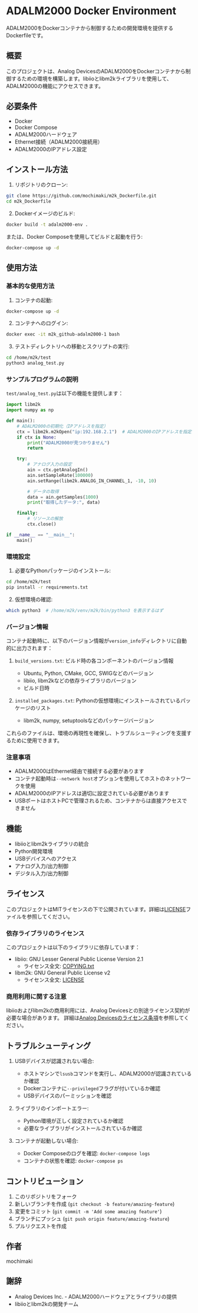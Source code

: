 # ADALM2000 Docker Environment

ADALM2000をDockerコンテナから制御するための開発環境を提供するDockerfileです。

## 概要

このプロジェクトは、Analog DevicesのADALM2000をDockerコンテナから制御するための環境を構築します。libiioとlibm2kライブラリを使用して、ADALM2000の機能にアクセスできます。

## 必要条件

- Docker
- Docker Compose
- ADALM2000ハードウェア
- Ethernet接続（ADALM2000接続用）
- ADALM2000のIPアドレス設定

## インストール方法

1. リポジトリのクローン:
```bash
git clone https://github.com/mochimaki/m2k_Dockerfile.git
cd m2k_Dockerfile
```

2. Dockerイメージのビルド:
```bash
docker build -t adalm2000-env .
```

または、Docker Composeを使用してビルドと起動を行う:
```bash
docker-compose up -d
```

## 使用方法

### 基本的な使用方法

1. コンテナの起動:
```bash
docker-compose up -d
```

2. コンテナへのログイン:
```bash
docker exec -it m2k_github-adalm2000-1 bash
```

3. テストディレクトリへの移動とスクリプトの実行:
```bash
cd /home/m2k/test
python3 analog_test.py
```

### サンプルプログラムの説明

`test/analog_test.py`は以下の機能を提供します：

```python
import libm2k
import numpy as np

def main():
    # ADALM2000の初期化（IPアドレスを指定）
    ctx = libm2k.m2kOpen("ip:192.168.2.1")  # ADALM2000のIPアドレスを指定
    if ctx is None:
        print("ADALM2000が見つかりません")
        return

    try:
        # アナログ入力の設定
        ain = ctx.getAnalogIn()
        ain.setSampleRate(100000)
        ain.setRange(libm2k.ANALOG_IN_CHANNEL_1, -10, 10)

        # データの取得
        data = ain.getSamples(1000)
        print("取得したデータ:", data)

    finally:
        # リソースの解放
        ctx.close()

if __name__ == "__main__":
    main()
```

### 環境設定

1. 必要なPythonパッケージのインストール:
```bash
cd /home/m2k/test
pip install -r requirements.txt
```

2. 仮想環境の確認:
```bash
which python3  # /home/m2k/venv/m2k/bin/python3 を表示するはず
```

### バージョン情報

コンテナ起動時に、以下のバージョン情報が`version_info`ディレクトリに自動的に出力されます：

1. `build_versions.txt`: ビルド時の各コンポーネントのバージョン情報
   - Ubuntu, Python, CMake, GCC, SWIGなどのバージョン
   - libiio, libm2kなどの依存ライブラリのバージョン
   - ビルド日時

2. `installed_packages.txt`: Pythonの仮想環境にインストールされているパッケージのリスト
   - libm2k, numpy, setuptoolsなどのパッケージバージョン

これらのファイルは、環境の再現性を確保し、トラブルシューティングを支援するために使用できます。

### 注意事項
- ADALM2000はEthernet経由で接続する必要があります
- コンテナ起動時は`--network host`オプションを使用してホストのネットワークを使用
- ADALM2000のIPアドレスは適切に設定されている必要があります
- USBポートはホストPCで管理されるため、コンテナからは直接アクセスできません

## 機能

- libiioとlibm2kライブラリの統合
- Python開発環境
- USBデバイスへのアクセス
- アナログ入力/出力制御
- デジタル入力/出力制御

## ライセンス

このプロジェクトはMITライセンスの下で公開されています。詳細は[LICENSE](LICENSE.md)ファイルを参照してください。

### 依存ライブラリのライセンス

このプロジェクトは以下のライブラリに依存しています：

- libiio: GNU Lesser General Public License Version 2.1
  - ライセンス全文: [COPYING.txt](https://github.com/analogdevicesinc/libiio/blob/main/COPYING.txt)
- libm2k: GNU General Public License v2
  - ライセンス全文: [LICENSE](https://github.com/analogdevicesinc/libm2k/blob/main/LICENSE)

### 商用利用に関する注意

libiioおよびlibm2kの商用利用には、Analog Devicesとの別途ライセンス契約が必要な場合があります。
詳細は[Analog Devicesのライセンス条項](https://www.analog.com/jp/lp/001/analog_devices_software_license_agreement.html)を参照してください。

## トラブルシューティング

1. USBデバイスが認識されない場合:
   - ホストマシンで`lsusb`コマンドを実行し、ADALM2000が認識されているか確認
   - Dockerコンテナに`--privileged`フラグが付いているか確認
   - USBデバイスのパーミッションを確認

2. ライブラリのインポートエラー:
   - Python環境が正しく設定されているか確認
   - 必要なライブラリがインストールされているか確認

3. コンテナが起動しない場合:
   - Docker Composeのログを確認: `docker-compose logs`
   - コンテナの状態を確認: `docker-compose ps`

## コントリビューション

1. このリポジトリをフォーク
2. 新しいブランチを作成 (`git checkout -b feature/amazing-feature`)
3. 変更をコミット (`git commit -m 'Add some amazing feature'`)
4. ブランチにプッシュ (`git push origin feature/amazing-feature`)
5. プルリクエストを作成

## 作者

mochimaki

## 謝辞

- Analog Devices Inc. - ADALM2000ハードウェアとライブラリの提供
- libiioとlibm2kの開発チーム